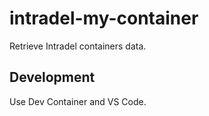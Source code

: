 # intradel-my-container

Retrieve Intradel containers data.

## Development

Use Dev Container and VS Code.
